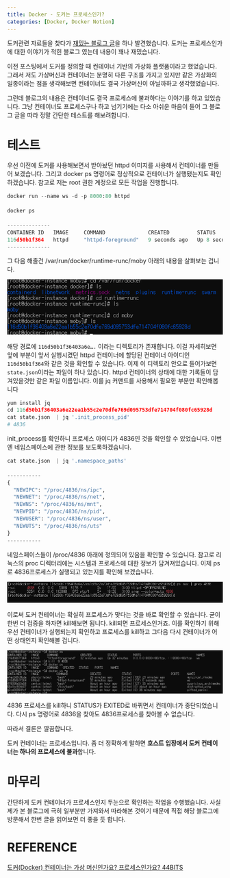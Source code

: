 ```yaml
---
title: Docker - 도커는 프로세스인가?
categories: [Docker, Docker Notion]
---
```


도커관련 자료들을 찾다가 [재밌는 블로그 글](https://www.44bits.io/ko/post/is-docker-container-a-virtual-machine-or-a-process)을 하나 발견했습니다. 도커는 프로세스인가에 대한 이야기가 적힌 블로그 였는데 내용이 꽤나 재밌습니다.

이전 포스팅에서 도커를 정의할 때 컨테이너 기반의 가상화 플랫폼이라고 했었습니다. 그래서 저도 가상머신과 컨테이너는 분명히 다른 구조를 가지고 있지만 같은 가상화의 일종이라는 점을 생각해보면 컨테이너도 결국 가상머신이 아닐까하고 생각했었습니다.

그런데 블로그의 내용은 컨테이너도 결국 프로세스에 불과하다는 이야기를 하고 있었습니다. 그냥 컨테이너도 프로세스구나 하고 넘기기에는 다소 아쉬운 마음이 들어 그 블로그 글을 따라 정말 간단한 테스트를 해보려합니다.

# 테스트

우선 이전에 도커를 사용해보면서 받아놨던 httpd 이미지를 사용해서 컨테이너를 만들어 보겠습니다. 그리고 docker ps 명령어로 정상적으로 컨테이너가 실행됐는지도 확인하겠습니다. 참고로 저는 root 권한 계정으로 모든 작업을 진행합니다.

```python
docker run --name ws -d -p 8000:80 httpd

docker ps

--------------
CONTAINER ID   IMAGE     COMMAND              CREATED         STATUS         PORTS                                   NAMES
116d50b1f364   httpd     "httpd-foreground"   9 seconds ago   Up 8 seconds   0.0.0.0:8000->80/tcp, :::8000->80/tcp   ws
--------------
```

그 다음 해줄건 /var/run/docker/runtime-runc/moby 아래의 내용을 살펴보는 겁니다.

![is-docker-process-0](/images/is-docker-process-0.png)

해당 경로에 `116d50b1f36403a6e….` 이라는 디렉토리가 존재합니다. 이걸 자세히보면 앞에 부분이 앞서 실행시켰던 httpd 컨테이너에 할당된 컨테이너 아이디인 `116d50b1f364`와 같은 것을 확인할 수 있습니다. 이제 이 디렉토리 안으로 들어가보면 `state.json`이라는 파일이 하나 있습니다. httpd 컨테이너의 상태에 대한 기록들이 담겨있을것만 같은 파일 이름입니다. 이를 jq 커맨드를 사용해서 필요한 부분만 확인해봅니다

```python
yum install jq
cd 116d50b1f36403a6e22ea1b55c2e70dfe769d095753dfe714704f080fc65928d
cat state.json  | jq '.init_process_pid'
# 4836
```

init_process를 확인하니 프로세스 아이디가 4836인 것을 확인할 수 있었습니다. 이번엔 네임스페이스에 관한 정보를 보도록하겠습니다.

```python
cat state.json  | jq '.namespace_paths'

-----------
{
  "NEWIPC": "/proc/4836/ns/ipc",
  "NEWNET": "/proc/4836/ns/net",
  "NEWNS": "/proc/4836/ns/mnt",
  "NEWPID": "/proc/4836/ns/pid",
  "NEWUSER": "/proc/4836/ns/user",
  "NEWUTS": "/proc/4836/ns/uts"
}
-----------
```

네임스페이스들이 /proc/4836 아래에 정의되어 있음을 확인할 수 있습니다. 참고로 리눅스의 proc 디렉터리에는 시스템과 프로세스에 대한 정보가 담겨져있습니다. 이제 ps로 4836프로세스가 실행되고 있는지를 확인해 보겠습니다.

![is-docker-process-1](/images/is-docker-process-1.png)

이로써 도커 컨테이너는 확실히 프로세스가 맞다는 것을 바로 확인할 수 있습니다. 굳이 한번 더 검증을 하자면 kill해보면 됩니다. kill되면 프로세스인거죠. 이를 확인하기 위해 우선 컨테이너가 실행되는지 확인하고 프로세스를 kill하고 그다음 다시 컨테이너가 어떤 상태인지 확인해볼 겁니다.

![is-docker-process-2](/images/is-docker-process-2.png)

4836 프로세스를 kill하니 STATUS가 EXITED로 바뀌면서 컨테이너가 중단되었습니다. 다시 ps 명령어로 4836을 찾아도 4836프로세스를 찾아볼 수 없습니다.

따라서 결론은 깔끔합니다.

도커 컨테이너는 프로세스입니다. 좀 더 정확하게 말하면 **호스트 입장에서 도커 컨테이너는 하나의 프로세스에 불과**합니다.

# 마무리

간단하게 도커 컨테이너가 프로세스인지 두눈으로 확인하는 작업을 수행했습니다. 사실 제가 본 블로그에 극히 일부분만 가져와서 따라해본 것이기 때문에 직접 해당 블로그에 방문해서 한번 글을 읽어보면 더 좋을 듯 합니다.

# REFERENCE

[도커(Docker) 컨테이너는 가상 머신인가요? 프로세스인가요? 44BITS](https://www.44bits.io/ko/post/is-docker-container-a-virtual-machine-or-a-process)
